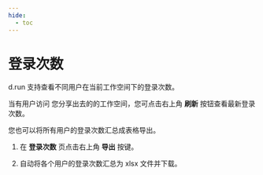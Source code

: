 ```yaml
---
hide:
  - toc
---
```


# 登录次数

d.run 支持查看不同用户在当前工作空间下的登录次数。

当有用户访问 您分享出去的的工作空间，您可点击右上角 **刷新** 按钮查看最新登录次数。

您也可以将所有用户的登录次数汇总成表格导出。

1. 在 **登录次数** 页点击右上角 **导出** 按键。

2. 自动将各个用户的登录次数汇总为 xlsx 文件并下载。
